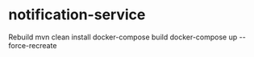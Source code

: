 # notification-service

Rebuild
mvn clean install
docker-compose build
docker-compose up --force-recreate
